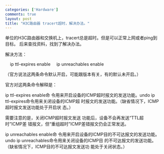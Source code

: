```yaml
--- 
categories: ['Hardware']
comments: true
layout: post
title: "H3C路由器 tracert超时，解决办法。"
---
```

单位的H3C路由器和交换机上，tracert总是超时。但是可以正常上网或者ping到目标。
后来查找资料，找到了解决办法。

解决方法：

    ip ttl-expires enable     ip unreachables enable

（官方说法这两条命令默认开启，可能跟版本有关，有的默认未开启。）

官方对这两条命令解释是：

ip ttl-expires enable命 令用来开启设备的ICMP超时报文的发送功能。undo ip ttl-expires命令用来关闭设备的ICMP超 时报文的发送功能。（缺省情况下，ICMP超时报文发送功能处于开启状 态。）

需要注意的是，关闭ICMP超时报文发送 功能后，设备不会再发送“TTL超时”ICMP差 错报文，但“重组超时”ICMP差错报文仍会正常发送。

ip unreachables enable命 令用来开启设备的ICMP目的不可达报文的发送功能。undo ip unreachables命令用来关闭设备的ICMP目 的不可达报文的发送功能。（缺省情况下，ICMP目的不可达报文发送功 能处于关闭状态。）
 

